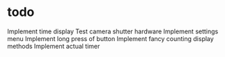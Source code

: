 # todo
Implement time display
Test camera shutter hardware
Implement settings menu
Implement long press of button
Implement fancy counting display methods
Implement actual timer


